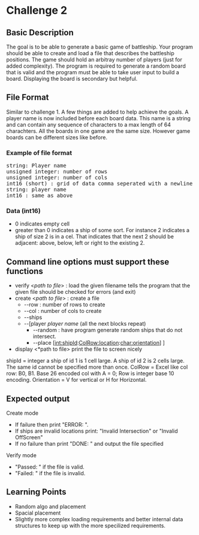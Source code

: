 # Challenge 2

## Basic Description
The goal is to be able to generate a basic game of battleship. Your program should be able to create and load a file that describes the battleship positions. The game should hold an arbitray number of players (just for added complexity). The program is required to generate a random board that is valid and the program must be able to take user input to build a board. Displaying the board is secondary but helpful.

## File Format
Similar to challenge 1. A few things are added to help achieve the goals. A player name is now included before each board data. This name is a string and can contain any sequence of characters to a max length of 64 charachters. All the boards in one game are the same size. However game boards can be different sizes like before. 

### Example of file format
<pre>
string: Player name
unsigned integer: number of rows
unsigned integer: number of cols
int16 (short) : grid of data comma seperated with a newline between rows.
string: player name
int16 : same as above
</pre>

### Data (int16)
 - 0 indicates empty cell
 - greater than 0 indicates a ship of some sort. For instance 2 indicates a ship of size 2 is in a cel. That indicates that the next 2 should be adjacent:  above, below, left or right to the existing 2. 
  

## Command line options must support these functions 
- verify <*path to file*> :  load the given filename tells the program that the given file should be checked for errors (and exit)
- create <*path to file*> : create a file 
    - --row <int> : number of rows to create
    - --col <int> : number of cols to create
    - --ships <int : smallest ship size> <int : largest ship size> 
    - --[player *player name* (all the next blocks repeat)
        -   --random : have program generate random ships that do not intersect.  
        -   --place [<int:shipId>:<ColRow:location>:<char:orientation>] ]
- display <*path to file> print the file to screen nicely

shipId = integer a ship of id 1 is 1 cell large. A ship of id 2 is 2 cells large. The same id cannot be specified more than once.
ColRow = Excel like col row: B0, B1. Base 26 encoded col with A = 0; Row is integer base 10 encoding.
Orientation = V for vertical or H for Horizontal. 

## Expected output
Create mode
- If failure then print "ERROR: <with some error message>". 
- If ships are invalid locations print: "Invalid <shipId> Intersection" or "Invalid <shipId> OffScreen"  
- If no failure than print "DONE: <Your greeting...>" and output the file specified

Verify mode
- "Passed: <Your message>" if the file is valid.
- "Failed: <Your message>" if the file is invalid.

## Learning Points
 + Random algo and placement
 + Spacial placement 
 + Slightly more complex loading requirements and better internal data structures to keep up with the more specilized requirements. 


